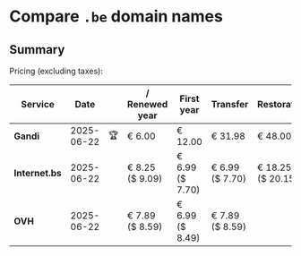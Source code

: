 # Compare `.be` domain names

## Summary

Pricing (excluding taxes):

| Service | Date |  | / Renewed year | First year | Transfer | Restoration |
|--|--|--|--|--|--|--|
| **Gandi** | 2025-06-22 | 🏆 | € 6.00 | € 12.00 | € 31.98 | € 48.00 |
| **Internet.bs** | 2025-06-22 |  | € 8.25<br>($ 9.09) | € 6.99<br>($ 7.70) | € 6.99<br>($ 7.70) | € 18.25<br>($ 20.15) |
| **OVH** | 2025-06-22 |  | € 7.89<br>($ 8.59) | € 6.99<br>($ 8.49) | € 7.89<br>($ 8.59) |  |
